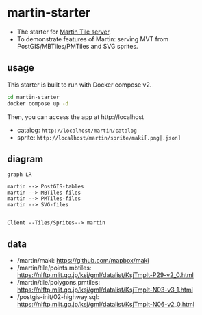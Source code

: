 # martin-starter

- The starter for [Martin Tile server](https://github.com/maplibre/martin).
- To demonstrate features of Martin: serving MVT from PostGIS/MBTiles/PMTiles and SVG sprites.

## usage

This starter is built to run with Docker compose v2.

```sh
cd martin-starter
docker compose up -d
```

Then, you can access the app at http://localhost

- catalog: `http://localhost/martin/catalog`
- sprite: `http://localhost/martin/sprite/maki[.png|.json]`

## diagram

```mermaid
graph LR

martin --> PostGIS-tables
martin --> MBTiles-files
martin --> PMTiles-files
martin --> SVG-files


Client --Tiles/Sprites--> martin

```

## data

- /martin/maki: https://github.com/mapbox/maki
- /martin/tile/points.mbtiles: https://nlftp.mlit.go.jp/ksj/gml/datalist/KsjTmplt-P29-v2_0.html
- /martin/tile/polygons.pmtiles: https://nlftp.mlit.go.jp/ksj/gml/datalist/KsjTmplt-N03-v3_1.html
- /postgis-init/02-highway.sql: https://nlftp.mlit.go.jp/ksj/gml/datalist/KsjTmplt-N06-v2_0.html